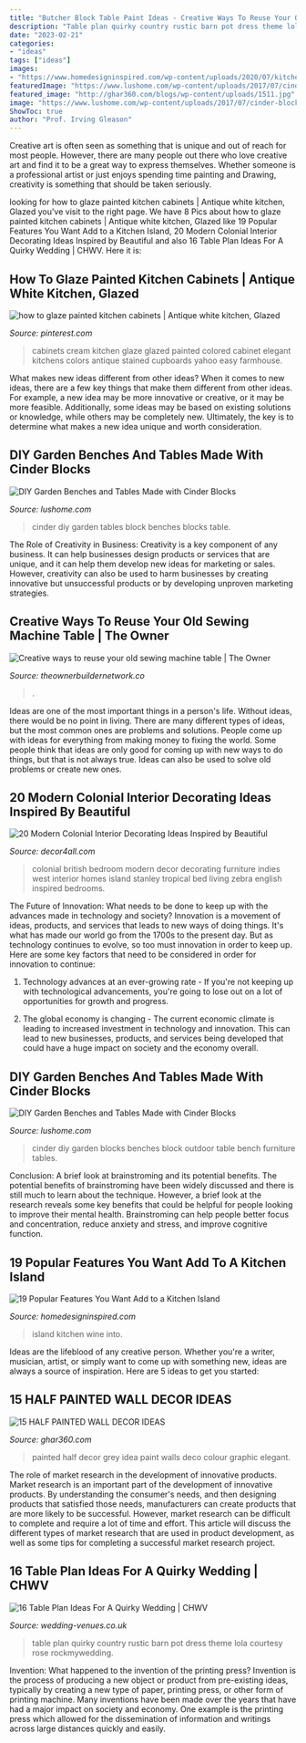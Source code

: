 ```yaml
---
title: "Butcher Block Table Paint Ideas - Creative Ways To Reuse Your Old Sewing Machine Table"
description: "Table plan quirky country rustic barn pot dress theme lola courtesy rose rockmywedding"
date: "2023-02-21"
categories:
- "ideas"
tags: ["ideas"]
images:
- "https://www.homedesigninspired.com/wp-content/uploads/2020/07/kitchen-island-multi-purpose-9.jpg"
featuredImage: "https://www.lushome.com/wp-content/uploads/2017/07/cinder-block-diy-table-2.jpg"
featured_image: "http://ghar360.com/blogs/wp-content/uploads/1511.jpg"
image: "https://www.lushome.com/wp-content/uploads/2017/07/cinder-block-diy-table-2.jpg"
ShowToc: true
author: "Prof. Irving Gleason"
---
```



Creative art is often seen as something that is unique and out of reach for most people. However, there are many people out there who love creative art and find it to be a great way to express themselves. Whether someone is a professional artist or just enjoys spending time painting and Drawing, creativity is something that should be taken seriously.

	

		
looking for how to glaze painted kitchen cabinets | Antique white kitchen, Glazed you've visit to the right page. We have 8 Pics about how to glaze painted kitchen cabinets | Antique white kitchen, Glazed like 19 Popular Features You Want Add to a Kitchen Island, 20 Modern Colonial Interior Decorating Ideas Inspired by Beautiful and also 16 Table Plan Ideas For A Quirky Wedding | CHWV. Here it is:
		
    
## How To Glaze Painted Kitchen Cabinets | Antique White Kitchen, Glazed

<img loading=lazy src="https://i.pinimg.com/originals/f9/b5/6d/f9b56dba0024f00de32d85cb7d6f5717.jpg" onerror="this.onerror=null;this.src='https://tse2.mm.bing.net/th?id=OIP.Y_M5-jnZ_I8VMeA2Dtn4qwHaLP&amp;pid=15.1';" alt="how to glaze painted kitchen cabinets | Antique white kitchen, Glazed">

_Source: pinterest.com_

>cabinets cream kitchen glaze glazed painted colored cabinet elegant kitchens colors antique stained cupboards yahoo easy farmhouse. 

	

What makes new ideas different from other ideas?
When it comes to new ideas, there are a few key things that make them different from other ideas. For example, a new idea may be more innovative or creative, or it may be more feasible. Additionally, some ideas may be based on existing solutions or knowledge, while others may be completely new. Ultimately, the key is to determine what makes a new idea unique and worth consideration.

    
## DIY Garden Benches And Tables Made With Cinder Blocks

<img loading=lazy src="https://www.lushome.com/wp-content/uploads/2017/07/cinder-block-diy-table-2.jpg" onerror="this.onerror=null;this.src='https://tse2.mm.bing.net/th?id=OIP.0zYRu3INpmbgjgftUhPWeAHaJ3&amp;pid=15.1';" alt="DIY Garden Benches and Tables Made with Cinder Blocks">

_Source: lushome.com_

>cinder diy garden tables block benches blocks table. 

	

The Role of Creativity in Business:
Creativity is a key component of any business. It can help businesses design products or services that are unique, and it can help them develop new ideas for marketing or sales. However, creativity can also be used to harm businesses by creating innovative but unsuccessful products or by developing unproven marketing strategies.

    
## Creative Ways To Reuse Your Old Sewing Machine Table | The Owner

<img loading=lazy src="https://theownerbuildernetwork.co/wp-content/uploads/2016/05/Upcycled-Old-Sewing-Machine-Table-1.jpg" onerror="this.onerror=null;this.src='https://tse3.mm.bing.net/th?id=OIP.tH0p6eC53ZUiFfsK8LkVMgHaJ2&amp;pid=15.1';" alt="Creative ways to reuse your old sewing machine table | The Owner">

_Source: theownerbuildernetwork.co_

>. 

	

Ideas are one of the most important things in a person's life. Without ideas, there would be no point in living. There are many different types of ideas, but the most common ones are problems and solutions. People come up with ideas for everything from making money to fixing the world. Some people think that ideas are only good for coming up with new ways to do things, but that is not always true. Ideas can also be used to solve old problems or create new ones.

    
## 20 Modern Colonial Interior Decorating Ideas Inspired By Beautiful

<img loading=lazy src="https://decor4all.com/wp-content/uploads/2014/08/colonial-homes-bedroom-decorating-ideas-8.jpg" onerror="this.onerror=null;this.src='https://tse4.mm.bing.net/th?id=OIP.xBUUIpX4CTNGRqWaVwIIBgHaJ3&amp;pid=15.1';" alt="20 Modern Colonial Interior Decorating Ideas Inspired by Beautiful">

_Source: decor4all.com_

>colonial british bedroom modern decor decorating furniture indies west interior homes island stanley tropical bed living zebra english inspired bedrooms. 

	

The Future of Innovation: What needs to be done to keep up with the advances made in technology and society?
Innovation is a movement of ideas, products, and services that leads to new ways of doing things. It's what has made our world go from the 1700s to the present day. But as technology continues to evolve, so too must innovation in order to keep up. Here are some key factors that need to be considered in order for innovation to continue:
1. Technology advances at an ever-growing rate - If you're not keeping up with technological advancements, you're going to lose out on a lot of opportunities for growth and progress.

2. The global economy is changing - The current economic climate is leading to increased investment in technology and innovation. This can lead to new businesses, products, and services being developed that could have a huge impact on society and the economy overall.


    
## DIY Garden Benches And Tables Made With Cinder Blocks

<img loading=lazy src="https://www.lushome.com/wp-content/uploads/2017/07/cinder-block-diy-garden-bench-13.jpg" onerror="this.onerror=null;this.src='https://tse2.mm.bing.net/th?id=OIP.fnsHIIzCtKXqOsinBo_TWQHaHa&amp;pid=15.1';" alt="DIY Garden Benches and Tables Made with Cinder Blocks">

_Source: lushome.com_

>cinder diy garden blocks benches block outdoor table bench furniture tables. 

	

Conclusion: A brief look at brainstroming and its potential benefits.
The potential benefits of brainstroming have been widely discussed and there is still much to learn about the technique. However, a brief look at the research reveals some key benefits that could be helpful for people looking to improve their mental health. Brainstroming can help people better focus and concentration, reduce anxiety and stress, and improve cognitive function.

    
## 19 Popular Features You Want Add To A Kitchen Island

<img loading=lazy src="https://www.homedesigninspired.com/wp-content/uploads/2020/07/kitchen-island-multi-purpose-9.jpg" onerror="this.onerror=null;this.src='https://tse2.mm.bing.net/th?id=OIP.3HT638x5FFl6MBT0BLXYWAHaJ4&amp;pid=15.1';" alt="19 Popular Features You Want Add to a Kitchen Island">

_Source: homedesigninspired.com_

>island kitchen wine into. 

	

Ideas are the lifeblood of any creative person. Whether you're a writer, musician, artist, or simply want to come up with something new, ideas are always a source of inspiration. Here are 5 ideas to get you started: 

    
## 15 HALF PAINTED WALL DECOR IDEAS

<img loading=lazy src="http://ghar360.com/blogs/wp-content/uploads/1511.jpg" onerror="this.onerror=null;this.src='https://tse1.mm.bing.net/th?id=OIP.b1cuAWbKSCnXnXEMUOH79QHaLG&amp;pid=15.1';" alt="15 HALF PAINTED WALL DECOR IDEAS">

_Source: ghar360.com_

>painted half decor grey idea paint walls deco colour graphic elegant. 

	

The role of market research in the development of innovative products.
Market research is an important part of the development of innovative products. By understanding the consumer's needs, and then designing products that satisfied those needs, manufacturers can create products that are more likely to be successful. However, market research can be difficult to complete and require a lot of time and effort. This article will discuss the different types of market research that are used in product development, as well as some tips for completing a successful market research project.

    
## 16 Table Plan Ideas For A Quirky Wedding | CHWV

<img loading=lazy src="https://www.wedding-venues.co.uk/sites/default/files/Table-Plan-Ideas-for-a-Quirky-Wedding-1_LolaRosePhotography.jpg" onerror="this.onerror=null;this.src='https://tse1.mm.bing.net/th?id=OIP.nrV84hbwnFZ9vu7wOh_CnQHaLH&amp;pid=15.1';" alt="16 Table Plan Ideas For A Quirky Wedding | CHWV">

_Source: wedding-venues.co.uk_

>table plan quirky country rustic barn pot dress theme lola courtesy rose rockmywedding. 

	

Invention: What happened to the invention of the printing press?
Invention is the process of producing a new object or product from pre-existing ideas, typically by creating a new type of paper, printing press, or other form of printing machine. Many inventions have been made over the years that have had a major impact on society and economy. One example is the printing press which allowed for the dissemination of information and writings across large distances quickly and easily.

